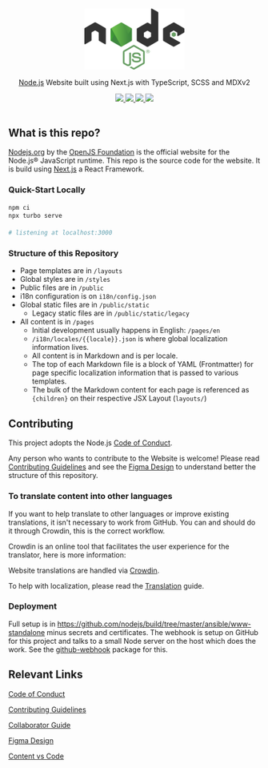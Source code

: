 <p align="center">
  <br />
  <a href="https://nodejs.org">
    <picture>
      <source media="(prefers-color-scheme: dark)" srcset="./public/static/images/logos/nodejs-new-pantone-white.svg">
      <img src="./public/static/images/logos/nodejs-new-pantone-black.svg" width="200px">
    </picture>
  </a>
</p>

<p align="center">
  <a href="https://nodejs.org">Node.js</a> Website built using Next.js with TypeScript, SCSS and MDXv2
</p>

<p align="center">
  <a title="CI Status" href="https://github.com/nodejs/nodejs.org/actions/workflows/github-pages.yml?query=branch%3Amain">
    <img src="https://github.com/nodejs/nodejs.org/actions/workflows/github-pages.yml/badge.svg" />
  </a>
  <a title="MIT License" href="LICENSE">
    <img src="https://img.shields.io/badge/license-MIT-blue" />
  </a>
  <a title="Localised" href="https://crowdin.com/project/nodejs-website">
    <img src="https://badges.crowdin.net/nodejs-website/localized.svg" />
  </a>
  <a title="Vercel" href="https://vercel.com">
    <img src="https://img.shields.io/badge/powered%20by-Vercel%20%E2%96%B2-black" />
  </a>
  <br />
  <br />
</p>

## What is this repo?

[Nodejs.org](https://nodejs.org/) by the [OpenJS Foundation](https://openjsf.org/) is the official website for the Node.js® JavaScript runtime. This repo is the source code for the website. It is build using [Next.js](https://nextjs.org) a React Framework.

### Quick-Start Locally

```bash
npm ci
npx turbo serve

# listening at localhost:3000
```

### Structure of this Repository

- Page templates are in `/layouts`
- Global styles are in `/styles`
- Public files are in `/public`
- i18n configuration is on `i18n/config.json`
- Global static files are in `/public/static`
  - Legacy static files are in `/public/static/legacy`
- All content is in `/pages`
  - Initial development usually happens in English: `/pages/en`
  - `/i18n/locales/{{locale}}.json` is where global localization information lives.
  - All content is in Markdown and is per locale.
  - The top of each Markdown file is a block of YAML (Frontmatter) for page specific localization information that is passed to various templates.
  - The bulk of the Markdown content for each page is referenced as `{children}` on their respective JSX Layout (`layouts/`)

## Contributing

This project adopts the Node.js [Code of Conduct][].

Any person who wants to contribute to the Website is welcome! Please read [Contributing Guidelines][] and see the [Figma Design][] to understand better the structure of this repository.

### To translate content into other languages

If you want to help translate to other languages or improve existing translations, it isn't necessary to work from GitHub. You can and should do it through Crowdin, this is the correct workflow.

Crowdin is an online tool that facilitates the user experience for the translator, here is more information:

Website translations are handled via [Crowdin](https://crowdin.com/project/nodejs-website).

To help with localization, please read the [Translation](TRANSLATION.md) guide.

### Deployment

Full setup is in <https://github.com/nodejs/build/tree/master/ansible/www-standalone> minus secrets and certificates. The webhook is setup on GitHub for this project and talks to a small Node server on the host which does the work. See the [github-webhook](https://github.com/rvagg/github-webhook) package for this.

## Relevant Links

[Code of Conduct][]

[Contributing Guidelines][]

[Collaborator Guide][]

[Figma Design][]

[Content vs Code][]

[code of conduct]: https://github.com/nodejs/admin/blob/main/CODE_OF_CONDUCT.md
[contributing guidelines]: ./CONTRIBUTING.md
[content vs code]: ./CONTENT_VS_CODE.md
[collaborator guide]: ./COLLABORATOR_GUIDE.md
[figma design]: https://www.figma.com/file/lOxAGGg5KXb6nwie7zXkz6/NJ---Design-System?node-id=22%3A6086
